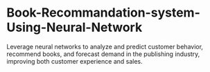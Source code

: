 # Book-Recommandation-system-Using-Neural-Network
Leverage neural networks to analyze and predict customer behavior, recommend books, and forecast demand in the publishing industry, improving both customer experience and sales.
